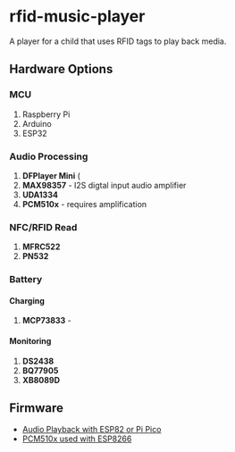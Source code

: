 # rfid-music-player

A player for a child that uses RFID tags to play back media.

## Hardware Options

### MCU
1. Raspberry Pi
2. Arduino
3. ESP32

### Audio Processing
1. **DFPlayer Mini** (
2. **MAX98357** - I2S digtal input audio amplifier
3. **UDA1334**
4. **PCM510x** - requires amplification

### NFC/RFID Read
1. **MFRC522**
2. **PN532**

### Battery
#### Charging
1. **MCP73833** - 

#### Monitoring
1. **DS2438**
2. **BQ77905**
3. **XB8089D**

## Firmware
- [Audio Playback with ESP82 or Pi Pico](https://github.com/earlephilhower/ESP8266Audio)
- [PCM510x used with ESP8266](http://www.nihamkin.com/pcm-audio-on-esp8266-using-the-pcm5102-chip.html)
